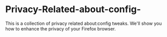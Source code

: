 # Privacy-Related-about-config-
This is a collection of privacy related about:config tweaks. We'll show you how to enhance the privacy of your Firefox browser.
